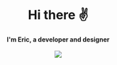 <div align="center">
  <h1>Hi there ✌️</h1>
</div>

<div align="center">
  <b>I'm Eric, a developer and designer</b>
</div>

<br />

<div align="center">
  <a href="https://github.com/anuraghazra/github-readme-stats">
    <img align="center" src="https://github-readme-stats.vercel.app/api?username=erictakman&repo=github-readme-stats&show_icons=true&text_color=C9D1D9&title_color=58A6FF&bg_color=0D1117&icon_color=1F6FEB&hide_border=true" />
  </a>
</div>
